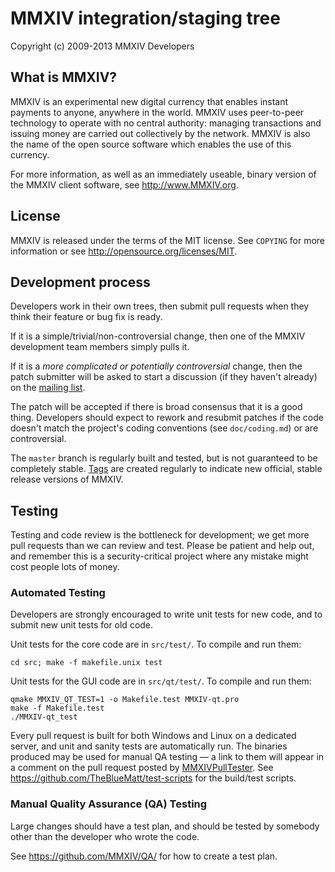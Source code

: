MMXIV integration/staging tree
================================
Copyright (c) 2009-2013 MMXIV Developers

What is MMXIV?
----------------

MMXIV is an experimental new digital currency that enables instant payments to
anyone, anywhere in the world. MMXIV uses peer-to-peer technology to operate
with no central authority: managing transactions and issuing money are carried
out collectively by the network. MMXIV is also the name of the open source
software which enables the use of this currency.

For more information, as well as an immediately useable, binary version of
the MMXIV client software, see http://www.MMXIV.org.

License
-------

MMXIV is released under the terms of the MIT license. See `COPYING` for more
information or see http://opensource.org/licenses/MIT.

Development process
-------------------

Developers work in their own trees, then submit pull requests when they think
their feature or bug fix is ready.

If it is a simple/trivial/non-controversial change, then one of the MMXIV
development team members simply pulls it.

If it is a *more complicated or potentially controversial* change, then the patch
submitter will be asked to start a discussion (if they haven't already) on the
[mailing list](http://sourceforge.net/mailarchive/forum.php?forum_name=MMXIV-development).

The patch will be accepted if there is broad consensus that it is a good thing.
Developers should expect to rework and resubmit patches if the code doesn't
match the project's coding conventions (see `doc/coding.md`) or are
controversial.

The `master` branch is regularly built and tested, but is not guaranteed to be
completely stable. [Tags](https://github.com/MMXIV/MMXIV/tags) are created
regularly to indicate new official, stable release versions of MMXIV.

Testing
-------

Testing and code review is the bottleneck for development; we get more pull
requests than we can review and test. Please be patient and help out, and
remember this is a security-critical project where any mistake might cost people
lots of money.

### Automated Testing

Developers are strongly encouraged to write unit tests for new code, and to
submit new unit tests for old code.

Unit tests for the core code are in `src/test/`. To compile and run them:

    cd src; make -f makefile.unix test

Unit tests for the GUI code are in `src/qt/test/`. To compile and run them:

    qmake MMXIV_QT_TEST=1 -o Makefile.test MMXIV-qt.pro
    make -f Makefile.test
    ./MMXIV-qt_test

Every pull request is built for both Windows and Linux on a dedicated server,
and unit and sanity tests are automatically run. The binaries produced may be
used for manual QA testing — a link to them will appear in a comment on the
pull request posted by [MMXIVPullTester](https://github.com/MMXIVPullTester). See https://github.com/TheBlueMatt/test-scripts
for the build/test scripts.

### Manual Quality Assurance (QA) Testing

Large changes should have a test plan, and should be tested by somebody other
than the developer who wrote the code.

See https://github.com/MMXIV/QA/ for how to create a test plan.
